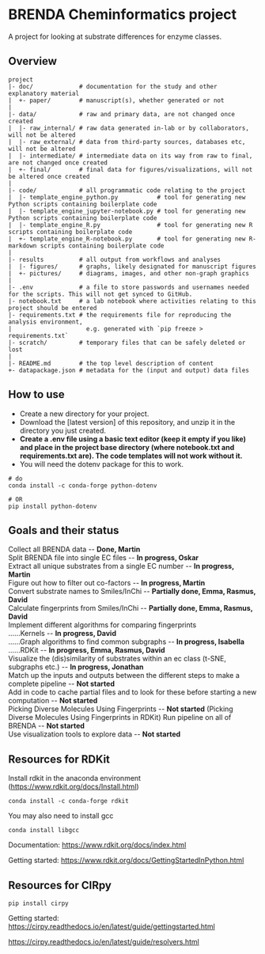 BRENDA Cheminformatics project
=======

A project for looking at substrate differences for enzyme classes.

Overview
--------

    project
    |- doc/             # documentation for the study and other explanatory material
    |  +- paper/        # manuscript(s), whether generated or not
    |
    |- data/            # raw and primary data, are not changed once created
    |  |- raw_internal/ # raw data generated in-lab or by collaborators, will not be altered
    |  |- raw_external/ # data from third-party sources, databases etc, will not be altered
    |  |- intermediate/ # intermediate data on its way from raw to final, are not changed once created
    |  +- final/        # final data for figures/visualizations, will not be altered once created
    |
    |- code/            # all programmatic code relating to the project
    |  |- template_engine_python.py           # tool for generating new Python scripts containing boilerplate code
    |  |- template_engine_jupyter-notebook.py # tool for generating new Python scripts containing boilerplate code
    |  |- template_engine_R.py                # tool for generating new R scripts containing boilerplate code
    |  +- template_engine_R-notebook.py       # tool for generating new R-markdown scripts containing boilerplate code
    |
    |- results          # all output from workflows and analyses
    |  |- figures/      # graphs, likely designated for manuscript figures
    |  +- pictures/     # diagrams, images, and other non-graph graphics
    |
    |- .env             # a file to store passwords and usernames needed for the scripts. This will not get synced to GitHub.
    |- notebook.txt     # a lab notebook where activities relating to this project should be entered
    |- requirements.txt # the requirements file for reproducing the analysis environment,
    |                     e.g. generated with `pip freeze > requirements.txt`
    |- scratch/         # temporary files that can be safely deleted or lost
    |
    |- README.md        # the top level description of content
    +- datapackage.json # metadata for the (input and output) data files

How to use
----------

* Create a new directory for your project.
* Download the [latest version] of this repository, and unzip it in the directory you just created.
* **Create a .env file using a basic text editor (keep it empty if you like) and place in the project base directory (where notebook.txt and requirements.txt are). The code templates will not work without it.**
* You will need the dotenv package for this to work.
```
# do
conda install -c conda-forge python-dotenv

# OR
pip install python-dotenv
```


Goals and their status
----------

Collect all BRENDA data -- **Done, Martin** \
Split BRENDA file into single EC files -- **In progress, Oskar** \
Extract all unique substrates from a single EC number -- **In progress, Martin** \
Figure out how to filter out co-factors -- **In progress, Martin** \
Convert substrate names to Smiles/InChi -- **Partially done, Emma, Rasmus, David** \
Calculate fingerprints from Smiles/InChi -- **Partially done, Emma, Rasmus, David** \
Implement different algorithms for comparing fingerprints \
......Kernels -- **In progress, David** \
......Graph algorithms to find common subgraphs -- **In progress, Isabella** \
......RDKit -- **In progress, Emma, Rasmus, David** \
Visualize the (dis)similarity of substrates within an ec class (t-SNE, subgraphs etc.) -- **In progress, Jonathan** \
Match up the inputs and outputs between the different steps to make a complete pipeline -- **Not started** \
Add in code to cache partial files and to look for these before starting a new computation -- **Not started** \
Picking Diverse Molecules Using Fingerprints -- **Not started** (Picking Diverse Molecules Using Fingerprints in RDKit)
Run pipeline on all of BRENDA -- **Not started** \
Use visualization tools to explore data -- **Not started**


Resources for RDKit
------------

Install rdkit in the anaconda environment (https://www.rdkit.org/docs/Install.html)

```
conda install -c conda-forge rdkit
```

You may also need to install gcc

```
conda install libgcc
```

Documentation: https://www.rdkit.org/docs/index.html

Getting started: https://www.rdkit.org/docs/GettingStartedInPython.html


Resources for CIRpy
------------

```
pip install cirpy
```

Getting started: https://cirpy.readthedocs.io/en/latest/guide/gettingstarted.html


https://cirpy.readthedocs.io/en/latest/guide/resolvers.html
